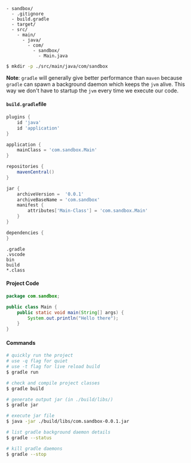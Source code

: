 ```
- sandbox/
  - .gitignore
  - build.gradle
  - target/
  - src/
    - main/
      - java/
        - com/
          - sandbox/
            - Main.java
```

```bash
$ mkdir -p ./src/main/java/com/sandbox
```


**Note**: `gradle` will generally give better performance than `maven` because `gradle` can spawn a background daemon which keeps the `jvm` alive. This way we don't have to startup the `jvm` every time we execute our code.


#### `build.gradle`file

```groovy
plugins {
    id 'java'
    id 'application'
}

application {
    mainClass = 'com.sandbox.Main'
}

repositories { 
    mavenCentral() 
}

jar {
    archiveVersion =  '0.0.1'
    archiveBaseName = 'com.sandbox'
    manifest {
        attributes['Main-Class'] = 'com.sandbox.Main'
    }
}

dependencies {
}
```

```gitignore
.gradle
.vscode
bin
build
*.class
```


#### Project Code

```java
package com.sandbox;

public class Main {
	public static void main(String[] args) {
		System.out.println("Hello there");
	}
}
```


#### Commands

```bash
# quickly run the project
# use -q flag for quiet
# use -t flag for live reload build 
$ gradle run

# check and compile project classes
$ gradle build

# generate output jar (in ./build/libs/)
$ gradle jar

# execute jar file 
$ java -jar ./build/libs/com.sandbox-0.0.1.jar

# list gradle background daemon details
$ gradle --status

# kill gradle daemons
$ gradle --stop
```

